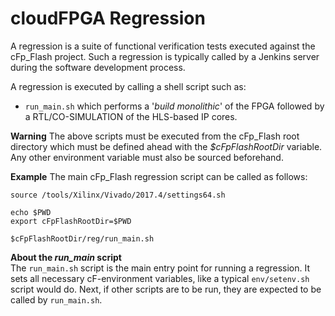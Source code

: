 cloudFPGA Regression
====================

A regression is a suite of functional verification tests executed against the cFp_Flash project. Such a regression is typically called by a Jenkins server during the software development process.

A regression is executed by calling a shell script such as:
  - `run_main.sh` which performs a '_build monolithic_' of the FPGA followed by a RTL/CO-SIMULATION of the HLS-based IP cores.

**Warning**
The above scripts must be executed from the cFp_Flash root directory which must be defined ahead with the _$cFpFlashRootDir_ variable. Any other environment variable must also be sourced beforehand.

**Example** 
The main cFp_Flash regression script can be called as follows:

```
source /tools/Xilinx/Vivado/2017.4/settings64.sh

echo $PWD
export cFpFlashRootDir=$PWD

$cFpFlashRootDir/reg/run_main.sh
```

**About the _run_main_ script**  
The `run_main.sh` script is the main entry point for running a regression. It sets all necessary cF-environment variables, like a typical `env/setenv.sh` script would do. Next, if other scripts are to be run, they are expected to be called by `run_main.sh`.


